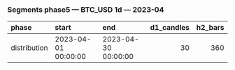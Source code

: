 ### Segments phase5 — BTC_USD 1d — 2023-04

| phase        | start               | end                 |   d1_candles |   h2_bars |
|:-------------|:--------------------|:--------------------|-------------:|----------:|
| distribution | 2023-04-01 00:00:00 | 2023-04-30 00:00:00 |           30 |       360 |